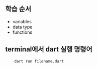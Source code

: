 ## 학습 순서

- variables
- data type
- functions

## terminal에서 dart 실행 명령어

```
    dart run filename.dart
```
